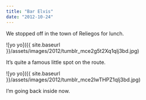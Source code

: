 ```yaml
---
title: "Bar Elvis"
date: "2012-10-24"
---
```


We stopped off in the town of Reliegos for lunch.

![yo yo]({{ site.baseurl }}/assets/images/2012/tumblr_mce2g5t2Xq1qlj3bd.jpg)

It’s quite a famous little spot on the route.

![yo yo]({{ site.baseurl }}/assets/images/2012/tumblr_mce2lwTHPZ1qlj3bd.jpg)

I’m going back inside now.
